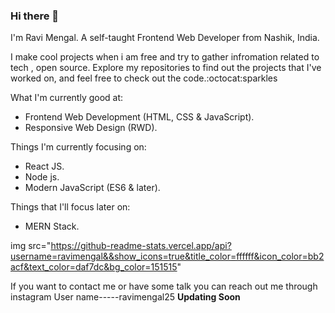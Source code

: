 ### Hi there 👋 

I'm Ravi Mengal.
A self-taught Frontend Web Developer from Nashik, India.

I make cool projects when i am free and try to gather infromation related to tech , open source.
Explore my repositories to find out the projects that I've worked on, and feel free to check out the code.:octocat:sparkles


What I'm currently good at:

 * Frontend Web Development (HTML, CSS & JavaScript).
 * Responsive Web Design (RWD).


Things I'm currently focusing on:

* React JS.
* Node js.
* Modern JavaScript (ES6 & later).

Things that I'll focus later on:

* MERN Stack.



img src="https://github-readme-stats.vercel.app/api?username=ravimengal&&show_icons=true&title_color=ffffff&icon_color=bb2acf&text_color=daf7dc&bg_color=151515"


If you want to contact me or have some talk you can reach out me through instagram User name-----ravimengal25
**Updating Soon**
